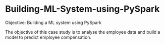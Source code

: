 # Building-ML-System-using-PySpark

Objective: Building a ML system using PySpark

The objective of this case study is to analyse the employee data and build a model to predict employee compensation.
